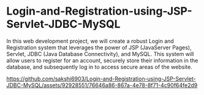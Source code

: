 # Login-and-Registration-using-JSP-Servlet-JDBC-MySQL
In this web development project, we will create a robust Login and Registration system that leverages the power of JSP (JavaServer Pages), Servlet, JDBC (Java Database Connectivity), and MySQL. This system will allow users to register for an account, securely store their information in the database, and subsequently log in to access secure areas of the website.



https://github.com/sakshi6903/Login-and-Registration-using-JSP-Servlet-JDBC-MySQL/assets/92928551/76646a86-867a-4e78-8f71-4c90f64fe2d9



